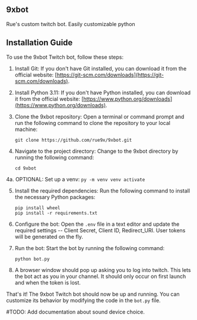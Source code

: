 ## 9xbot
Rue's custom twitch bot. Easily customizable python

## Installation Guide

To use the 9xbot Twitch bot, follow these steps:

1. Install Git: If you don't have Git installed, you can download it from the official website: [https://git-scm.com/downloads](https://git-scm.com/downloads).

2. Install Python 3.11: If you don't have Python installed, you can download it from the official website: [https://www.python.org/downloads](https://www.python.org/downloads).

3. Clone the 9xbot repository: Open a terminal or command prompt and run the following command to clone the repository to your local machine:
    ```
    git clone https://github.com/rue9x/9xbot.git
    ```

4. Navigate to the project directory: Change to the 9xbot directory by running the following command:
    ```
    cd 9xbot
    ```

4a. OPTIONAL: Set up a venv:
    ```
    py -m venv venv
    activate
    ```
    
5. Install the required dependencies: Run the following command to install the necessary Python packages:
    ```
    pip install wheel
    pip install -r requirements.txt
    ```

6. Configure the bot: Open the `.env` file in a text editor and update the required settings -- Client Secret, Client ID, Redirect_URI. User tokens will be generated on the fly.

7. Run the bot: Start the bot by running the following command:
    ```
    python bot.py
    ```

8. A browser window should pop up asking you to log into twitch. This lets the bot act as you in your channel. It should only occur on first launch and when the token is lost.

That's it! The 9xbot Twitch bot should now be up and running. You can customize its behavior by modifying the code in the `bot.py` file.


#TODO: Add documentation about sound device choice.